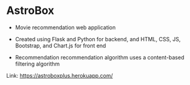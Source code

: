 # AstroBox

- Movie recommendation web application
- Created using Flask and Python for backend, and HTML, CSS, JS, Bootstrap, and Chart.js for front end

- Recommendation recommendation algorithm uses a content-based filtering algorithm

Link: https://astroboxplus.herokuapp.com/

